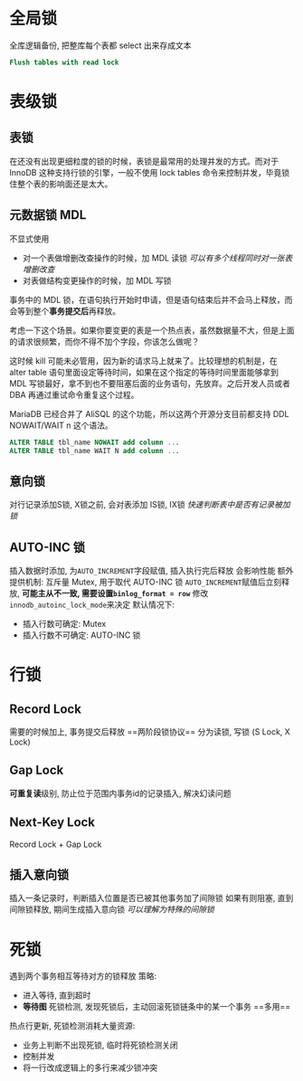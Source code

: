 # 全局锁
全库逻辑备份, 把整库每个表都 select 出来存成文本
```SQL
Flush tables with read lock
```

# 表级锁
## 表锁
在还没有出现更细粒度的锁的时候，表锁是最常用的处理并发的方式。而对于 InnoDB 这种支持行锁的引擎，一般不使用 lock tables 命令来控制并发，毕竟锁住整个表的影响面还是太大。

## 元数据锁 MDL
不显式使用
- 对一个表做增删改查操作的时候，加 MDL 读锁 *可以有多个线程同时对一张表增删改查*
- 对表做结构变更操作的时候，加 MDL 写锁

事务中的 MDL 锁，在语句执行开始时申请，但是语句结束后并不会马上释放，而会等到整个**事务提交后**再释放。

考虑一下这个场景。如果你要变更的表是一个热点表，虽然数据量不大，但是上面的请求很频繁，而你不得不加个字段，你该怎么做呢？

这时候 kill 可能未必管用，因为新的请求马上就来了。比较理想的机制是，在 alter table 语句里面设定等待时间，如果在这个指定的等待时间里面能够拿到 MDL 写锁最好，拿不到也不要阻塞后面的业务语句，先放弃。之后开发人员或者 DBA 再通过重试命令重复这个过程。

MariaDB 已经合并了 AliSQL 的这个功能，所以这两个开源分支目前都支持 DDL NOWAIT/WAIT n 这个语法。

```sql
ALTER TABLE tbl_name NOWAIT add column ...
ALTER TABLE tbl_name WAIT N add column ... 
```
## 意向锁
对行记录添加S锁, X锁之前, 会对表添加 IS锁, IX锁
*快速判断表中是否有记录被加锁*
## AUTO-INC 锁
插入数据时添加, 为`AUTO_INCREMENT`字段赋值, 插入执行完后释放
会影响性能
额外提供机制: 互斥量 Mutex, 用于取代 AUTO-INC 锁
`AUTO_INCREMENT`赋值后立刻释放, **可能主从不一致, 需要设置`binlog_format = row`**
修改`innodb_autoinc_lock_mode`来决定
默认情况下:
- 插入行数可确定: Mutex
- 插入行数不可确定: AUTO-INC 锁
# 行锁
## Record Lock
需要的时候加上, 事务提交后释放 ==两阶段锁协议==
分为读锁, 写锁 (S Lock, X Lock)
## Gap Lock
**可重复读**级别, 防止位于范围内事务id的记录插入, 解决幻读问题
## Next-Key Lock
Record Lock + Gap Lock
## 插入意向锁
插入一条记录时，判断插入位置是否已被其他事务加了间隙锁
如果有则阻塞, 直到间隙锁释放, 期间生成插入意向锁 *可以理解为特殊的间隙锁*
# 死锁
遇到两个事务相互等待对方的锁释放
策略:
- 进入等待, 直到超时
- **等待图** 死锁检测, 发现死锁后，主动回滚死锁链条中的某一个事务 ==多用==

热点行更新, 死锁检测消耗大量资源:
- 业务上判断不出现死锁, 临时将死锁检测关闭
- 控制并发
- 将一行改成逻辑上的多行来减少锁冲突